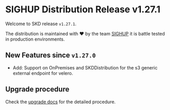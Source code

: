 # SIGHUP Distribution Release v1.27.1

Welcome to SKD release `v1.27.1`.

The distribution is maintained with ❤️ by the team [SIGHUP](https://sighup.io/) it is battle tested in production environments.

## New Features since `v1.27.0`

- Add: Support on OnPremises and SKDDistribution for the s3 generic external endpoint for velero.

## Upgrade procedure

Check the [upgrade docs](https://github.com/sighupio/furyctl/tree/main/docs/upgrades/kfd/README.md) for the detailed procedure.
